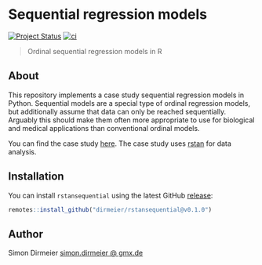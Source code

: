 # Sequential regression models

[![Project
Status](http://www.repostatus.org/badges/latest/concept.svg)](http://www.repostatus.org/#concept)
[![ci](https://travis-ci.org/dirmeier/rstansequential.svg?branch=master)](https://travis-ci.org/dirmeier/rstansequential)

> Ordinal sequential regression models in R

## About

This repository implements a case study sequential regression models in Python. Sequential models
are a special type of ordinal regression models, but additionally assume that data can only be reached 
sequentially. Arguably this should make them often more appropriate to use for biological and medical applications than 
conventional ordinal models.

You can find the case study [here](https://dirmeier.github.io/rstansequential/index.html). The case study uses 
[rstan](https://github.com/stan-dev/rstan) for data analysis.

## Installation

You can install `rstansequential` using the latest GitHub 
[release](https://github.com/dirmeier/rstansequential/releases/):

```r
remotes::install_github("dirmeier/rstansequential@v0.1.0")
```

## Author

Simon Dirmeier <a href="mailto:simon.dirmeier @ gmx.de">simon.dirmeier @ gmx.de</a>
